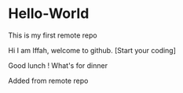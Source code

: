 # Hello-World
This is my first remote repo

Hi I am Iffah, welcome to github.
[Start your coding]

Good lunch ! What's for dinner

Added from remote repo
